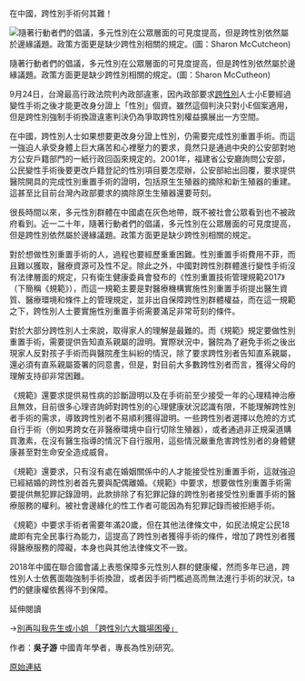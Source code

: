 在中國，跨性別手術何其難！

![隨著行動者們的倡議，多元性別在公眾層面的可見度提高，但是跨性別依然屬於邊緣議題。政策方面更是缺少跨性別相關的規定。(圖：Sharon McCutcheon)](https://s.yimg.com/ny/api/res/1.2/v1jrh9RAo8YlPhO4XRFBEQ--/YXBwaWQ9aGlnaGxhbmRlcjt3PTk2MDtoPTY0MDtjZj13ZWJw/https://media.zenfs.com/ko/rti.org.tw/6b0e560d9304abf3496125b897de786d)

隨著行動者們的倡議，多元性別在公眾層面的可見度提高，但是跨性別依然屬於邊緣議題。政策方面更是缺少跨性別相關的規定。(圖：Sharon McCutheon)

9月24日，台灣最高行政法院判內政部違憲，因內政部要求[跨性別](https://tw.news.yahoo.com/tag/跨性別)人士小E要經過變性手術之後才能更改身分證上「性別」個資。雖然這個判決只對小E個案適用，但是跨性別強制手術換證違憲判決仍為爭取跨性別權益擴展出一方空間。

在中國，跨性別人士如果想要更改身分證上性別，仍需要完成性別重置手術。而這一強迫人承受身體上巨大痛苦和心裡壓力的要求，竟然只是通過中央的公安部對地方公安戶籍部門的一紙行政回函來規定的。2001年，福建省公安廳詢問公安部，公民變性手術後要更改戶籍登記的性別項目要怎麼辦，公安部給出回覆，要求提供醫院開具的完成性別重置手術的證明，包括原生生殖器的摘除和新生殖器的重建。這甚至比目前台灣內政部要求的摘除原生生殖器還要苛刻。

很長時間以來，多元性別群體在中國處在灰色地帶，既不被社會公眾看到也不被政府看到。近一二十年，隨著行動者們的倡議，多元性別在公眾層面的可見度提高，但是跨性別依然屬於邊緣議題。政策方面更是缺少跨性別相關的規定。

對於想做性別重置手術的人，過程也要經歷重重困難。性別重置手術費用不菲，而且難以獲取，醫療資源可及性不足。除此之外，中國對跨性別群體進行變性手術沒有法律層面的規定，只有衛生健康委員會發布的《性別重置技術管理規範2017》（下簡稱《規範》），而這一規範主要是對醫療機構實施性別重置手術提出醫生資質、醫療環境和條件上的管理規定，並非出自保障跨性別群體權益，而在這一規範之下，跨性別人士要實施性別重置手術需要滿足非常苛刻的條件。

對於大部分跨性別人士來說，取得家人的理解是最難的。而《規範》規定要做性別重置手術，需要提供告知直系親屬的證明。實際狀況中，醫院為了避免手術之後出現家人反對孩子手術而與醫院產生糾紛的情況，除了要求跨性別者告知直系親屬，還必須有直系親屬簽署的同意書，但是，對目前大多數跨性別者而言，獲得父母的理解支持卻非常困難。

《規範》還要求提供易性病的診斷證明以及在手術前至少接受一年的心理精神治療且無效，目前很多心理咨詢師對跨性別的心理健康狀況認識有限，不能理解跨性別者手術的需求，導致跨性別者不易順利獲得證明。一些跨性別者選擇以危險的方式自行手術（例如男跨女在非醫療環境中自行切除生殖器），或者通過非正規渠道購買激素，在沒有醫生指導的情況下自行服用，這些情況嚴重危害跨性別者的身體健康甚至對生命安全造成威脅。

《規範》還要求，只有沒有處在婚姻關係中的人才能接受性別重置手術，這就強迫已經結婚的跨性別者首先要與配偶離婚。《規範》中要求，想要做性別重置手術需要提供無犯罪記錄證明，此款排除了有犯罪記錄的跨性別者接受性別重置手術的醫療服務的權利。被社會邊緣化的性工作者可能因為有犯罪記錄而被拒絕手術。

《規範》中要求手術者需要年滿20歲，但在其他法律條文中，如民法規定公民18歲即有完全民事行為能力，這提高了跨性別者獲得手術的條件，增加了跨性別者獲得醫療服務的障礙，本身也與其他法律條文不一致。

2018年中國在聯合國會議上表態保障多元性別人群的健康權，然而多年已過，跨性別人士依舊面臨強制手術換證，或者因手術門檻過高而無法進行手術的狀況，ta們的健康權依舊得不到保障。

延伸閱讀

→[別再叫我先生或小姐 「跨性別六大職場困擾」](https://www.rti.org.tw/news/view/id/2099245)

作者：**吳子游** 中國青年學者，專長為性別研究。

[原始連結](https://www.rti.org.tw/news/view/id/2114902)